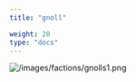```yaml
---
title: "gnoll"

weight: 20
type: "docs"
---
```


![/images/factions/gnolls1.png](/images/factions/goblin.png)